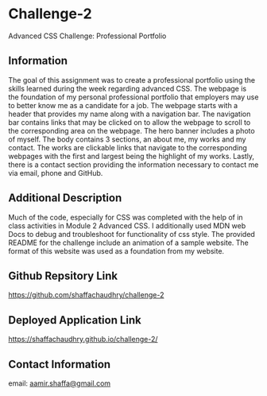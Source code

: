 # Challenge-2
Advanced CSS Challenge: Professional Portfolio

## Information
The goal of this assignment was to create a professional portfolio using the skills learned during the week regarding advanced CSS. The webpage is the foundation of my personal professional portfolio that employers may use to better know me as a candidate for a job. The webpage starts with a header that provides my name along with a navigation bar. The navigation bar contains links that may be clicked on to allow the webpage to scroll to the corresponding area on the webpage. The hero banner includes a photo of myself. The body contains 3 sections, an about me, my works and my contact. The works are clickable links that navigate to the corresponding webpages with the first and largest being the highlight of my works. Lastly, there is a contact section providing the information necessary to contact me via email, phone and GitHub. 

## Additional Description
Much of the code, especially for CSS was completed with the help of in class activities in Module 2 Advanced CSS. I additionally used MDN web Docs to debug and troubleshoot for functionality of css style. The provided README for the challenge include an animation of a sample website. The format of this website was used as a foundation from my website.  


## Github Repsitory Link
https://github.com/shaffachaudhry/challenge-2

## Deployed Application Link
https://shaffachaudhry.github.io/challenge-2/

## Contact Information
email: aamir.shaffa@gmail.com
